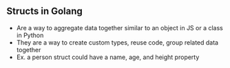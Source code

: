 ## Structs in Golang

- Are a way to aggregate data together similar to an object in JS or a class in Python
- They are a way to create custom types, reuse code, group related data together
- Ex. a person struct could have a name, age, and height property
